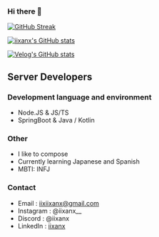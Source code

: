 ### Hi there 👋

[![GitHub Streak](https://streak-stats.demolab.com?user=iixanx&theme=prussian&hide_border=true&date_format=M%20j%5B%2C%20Y%5D&card_width=700)](https://git.io/streak-stats)

[![iixanx's GitHub stats](https://github-readme-stats.vercel.app/api?username=iixanx&theme=tokyonight)](https://github.com/anuraghazra/github-readme-stats)

[![Velog's GitHub stats](https://velog-readme-stats.vercel.app/api?name=iixanx)](https://velog.io/@iixanx/posts)

## Server Developers

### Development language and environment
  - Node.JS & JS/TS
  - SpringBoot & Java / Kotlin

### Other
  - I like to compose
  - Currently learning Japanese and Spanish
  - MBTI: INFJ

### Contact
  - Email : iixiixanx@gmail.com
  - Instagram : @iixanx__
  - Discord : @iixanx
  - LinkedIn : [iixanx](https://www.linkedin.com/in/iixanx/)
